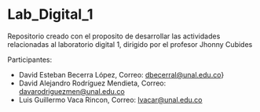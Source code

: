 # Lab_Digital_1
Repositorio creado con el proposito de desarrollar las actividades relacionadas al laboratorio digital 1, dirigido por el profesor Jhonny Cubides

Participantes:
* David Esteban Becerra López, Correo: dbecerral@unal.edu.co}
* David Alejandro Rodríguez Mendieta, Correo: davarodriguezmen@unal.edu.co
* Luis Guillermo Vaca Rincon, Correo: lvacar@unal.edu.co

